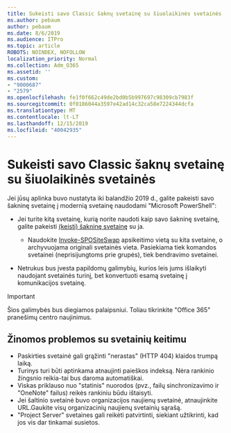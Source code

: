 ```yaml
---
title: Sukeisti savo Classic šaknų svetainę su šiuolaikinės svetainės
ms.author: pebaum
author: pebaum
ms.date: 8/6/2019
ms.audience: ITPro
ms.topic: article
ROBOTS: NOINDEX, NOFOLLOW
localization_priority: Normal
ms.collection: Adm_O365
ms.assetid: ''
ms.custom:
- "9000687"
- "2579"
ms.openlocfilehash: fe1f0f662c49de2bd0b5b997697c98309cb7983f
ms.sourcegitcommit: 0f0186044a3597e42ad14c32ca58e7224344dcfa
ms.translationtype: MT
ms.contentlocale: lt-LT
ms.lasthandoff: 12/15/2019
ms.locfileid: "40042935"
---
```

# <a name="swap-your-classic-root-site-with-a-modern-site"></a>Sukeisti savo Classic šaknų svetainę su šiuolaikinės svetainės

Jei jūsų aplinka buvo nustatyta iki balandžio 2019 d., galite pakeisti savo šakninę svetainę į modernią svetainę naudodami "Microsoft PowerShell":

- Jei turite kitą svetainę, kurią norite naudoti kaip savo šakninę svetainę, galite pakeisti [(keisti) šakninę svetainę](https://docs.microsoft.com/sharepoint/modern-root-site) su ja. 
    - Naudokite [Invoke-SPOSiteSwap](https://docs.microsoft.com/powershell/module/sharepoint-online/invoke-spositeswap?view=sharepoint-ps) apsikeitimo vietą su kita svetaine, o archyvuojama originali svetainės vieta. Pasiekiama tiek komandos svetainei (neprisijungtoms prie grupės), tiek bendravimo svetainei. 

- Netrukus bus įvesta papildomų galimybių, kurios leis jums išlaikyti naudojant svetainės turinį, bet konvertuoti esamą svetainę į komunikacijos svetainę. 
>[!Important]
>Šios galimybės bus diegiamos palaipsniui. Toliau tikrinkite "Office 365" pranešimų centro naujinimus. 

## <a name="known-issues-with-swapping-sites"></a>Žinomos problemos su svetainių keitimu

- Paskirties svetainė gali grąžinti "nerastas" (HTTP 404) klaidos trumpą laiką.
- Turinys turi būti aptinkama atnaujinti paieškos indeksą. Nėra rankinio žingsnio reikia-tai bus daroma automatiškai.
- Viskas priklauso nuo "statinis" nuorodos (pvz., failų sinchronizavimo ir "OneNote" failus) reikės rankiniu būdu ištaisyti.
- Jei šaltinio svetainė buvo organizacijos naujienų svetainė, atnaujinkite URL.Gaukite visų organizacinių naujienų svetainių sąrašą.
- "Project Server" svetaines gali reikėti patvirtinti, siekiant užtikrinti, kad jos vis dar tinkamai susietos.





